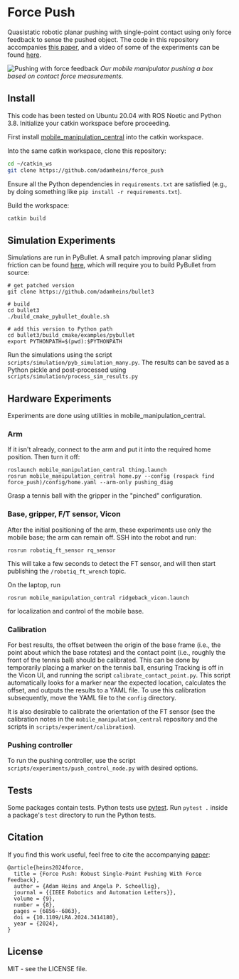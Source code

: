 # Force Push

Quasistatic robotic planar pushing with single-point contact using only force
feedback to sense the pushed object. The code in this repository accompanies
[this paper](https://arxiv.org/abs/2401.17517), and a video of some of the
experiments can be found [here](http://tiny.cc/force-push).

![Pushing with force feedback](https://static.adamheins.com/force_push/force_push.png)
*Our mobile manipulator pushing a box based on contact force measurements.*

## Install

This code has been tested on Ubuntu 20.04 with ROS Noetic and Python 3.8.
Initialize your catkin workspace before proceeding.

First install
[mobile_manipulation_central](https://github.com/utiasDSL/mobile_manipulation_central)
into the catkin workspace.

Into the same catkin workspace, clone this repository:
```bash
cd ~/catkin_ws
git clone https://github.com/adamheins/force_push
```

Ensure all the Python dependencies in `requirements.txt` are satisfied (e.g.,
by doing something like `pip install -r requirements.txt`).

Build the workspace:
```bash
catkin build
```

## Simulation Experiments

Simulations are run in PyBullet. A small patch improving planar sliding
friction can be found
[here](https://github.com/bulletphysics/bullet3/pull/4539), which will require
you to build PyBullet from source:
```
# get patched version
git clone https://github.com/adamheins/bullet3

# build
cd bullet3
./build_cmake_pybullet_double.sh

# add this version to Python path
cd bullet3/build_cmake/examples/pybullet
export PYTHONPATH=$(pwd):$PYTHONPATH
```

Run the simulations using the script
`scripts/simulation/pyb_simulation_many.py`. The results can be saved as a
Python pickle and post-processed using `scripts/simulation/process_sim_results.py`

## Hardware Experiments

Experiments are done using utilities in mobile_manipulation_central.

### Arm

If it isn't already, connect to the arm and put it into the required home
position. Then turn it off:
```
roslaunch mobile_manipulation_central thing.launch
rosrun mobile_manipulation_central home.py --config (rospack find force_push)/config/home.yaml --arm-only pushing_diag
```
Grasp a tennis ball with the gripper in the "pinched" configuration.

### Base, gripper, F/T sensor, Vicon

After the initial positioning of the arm, these experiments use only the mobile
base; the arm can remain off. SSH into the robot and run:
```
rosrun robotiq_ft_sensor rq_sensor
```
This will take a few seconds to detect the FT sensor, and will then start
publishing the `/robotiq_ft_wrench` topic.

On the laptop, run
```
rosrun mobile_manipulation_central ridgeback_vicon.launch
```
for localization and control of the mobile base.

### Calibration

For best results, the offset between the origin of the base frame (i.e., the
point about which the base rotates) and the contact point (i.e., roughly the
front of the tennis ball) should be calibrated. This can be done by temporarily
placing a marker on the tennis ball, ensuring Tracking is off in the Vicon UI,
and running the script `calibrate_contact_point.py`. This script automatically
looks for a marker near the expected location, calculates the offset, and
outputs the results to a YAML file. To use this calibration subsequently, move
the YAML file to the `config` directory.

It is also desirable to calibrate the orientation of the FT sensor (see the
calibration notes in the `mobile_manipulation_central` repository and the
scripts in `scripts/experiment/calibration`).

### Pushing controller

To run the pushing controller, use the script
`scripts/experiments/push_control_node.py` with desired options.

## Tests

Some packages contain tests. Python tests use [pytest](https://pytest.org/).
Run `pytest .` inside a package's `test` directory to run the Python tests.

## Citation

If you find this work useful, feel free to cite the accompanying
[paper](https://doi.org/10.1109/LRA.2024.3414180):
```
@article{heins2024force,
  title = {Force Push: Robust Single-Point Pushing With Force Feedback},
  author = {Adam Heins and Angela P. Schoellig},
  journal = {{IEEE Robotics and Automation Letters}},
  volume = {9},
  number = {8},
  pages = {6856--6863},
  doi = {10.1109/LRA.2024.3414180},
  year = {2024},
}
```

## License

MIT - see the LICENSE file.
